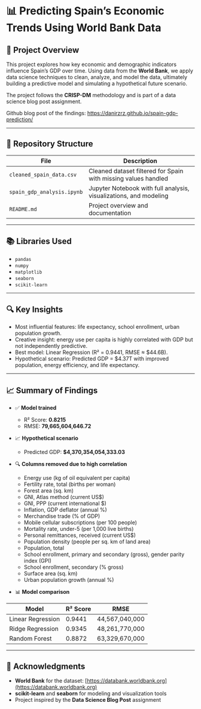 # 📊 Predicting Spain’s Economic Trends Using World Bank Data

## 🧠 Project Overview
This project explores how key economic and demographic indicators influence Spain’s GDP over time. Using data from the **World Bank**, we apply data science techniques to clean, analyze, and model the data, ultimately building a predictive model and simulating a hypothetical future scenario.

The project follows the **CRISP-DM** methodology and is part of a data science blog post assignment.

Github blog post of the findings: https://danirzrz.github.io/spain-gdp-prediction/ 

---

## 📁 Repository Structure

| File | Description |
|------|-------------|
| `cleaned_spain_data.csv` | Cleaned dataset filtered for Spain with missing values handled |
| `spain_gdp_analysis.ipynb` | Jupyter Notebook with full analysis, visualizations, and modeling |
| `README.md` | Project overview and documentation |

---

## 📚 Libraries Used
- `pandas`
- `numpy`
- `matplotlib`
- `seaborn`
- `scikit-learn`

---

## 🔍 Key Insights
- Most influential features: life expectancy, school enrollment, urban population growth.
- Creative insight: energy use per capita is highly correlated with GDP but not independently predictive.
- Best model: Linear Regression (R² = 0.9441, RMSE ≈ $44.6B).
- Hypothetical scenario: Predicted GDP = $4.37T with improved population, energy efficiency, and life expectancy.


---

## 📈 Summary of Findings

- ✅ **Model trained**
  - R² Score: **0.8215**
  - RMSE: **79,665,604,646.72**

- 📈 **Hypothetical scenario**
  - Predicted GDP: **$4,370,354,054,333.03**

- 🔍 **Columns removed due to high correlation**
  - Energy use (kg of oil equivalent per capita)
  - Fertility rate, total (births per woman)
  - Forest area (sq. km)
  - GNI, Atlas method (current US$)
  - GNI, PPP (current international $)
  - Inflation, GDP deflator (annual %)
  - Merchandise trade (% of GDP)
  - Mobile cellular subscriptions (per 100 people)
  - Mortality rate, under-5 (per 1,000 live births)
  - Personal remittances, received (current US$)
  - Population density (people per sq. km of land area)
  - Population, total
  - School enrollment, primary and secondary (gross), gender parity index (GPI)
  - School enrollment, secondary (% gross)
  - Surface area (sq. km)
  - Urban population growth (annual %)

- 📊 **Model comparison**

| Model              | R² Score | RMSE              |
|--------------------|----------|-------------------|
| Linear Regression  | 0.9441   | 44,567,040,000    |
| Ridge Regression   | 0.9345   | 48,261,770,000    |
| Random Forest      | 0.8872   | 63,329,670,000    |

---

## 📝 Acknowledgments
- **World Bank** for the dataset: [https://databank.worldbank.org](https://databank.worldbank.org)
- **scikit-learn** and **seaborn** for modeling and visualization tools
- Project inspired by the **Data Science Blog Post** assignment
